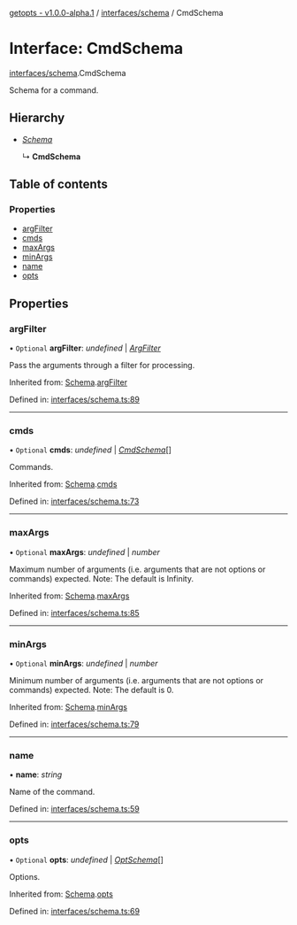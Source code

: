 [getopts - v1.0.0-alpha.1](../README.md) / [interfaces/schema](../modules/interfaces_schema.md) / CmdSchema

# Interface: CmdSchema

[interfaces/schema](../modules/interfaces_schema.md).CmdSchema

Schema for a command.

## Hierarchy

- [_Schema_](interfaces_schema.schema.md)

  ↳ **CmdSchema**

## Table of contents

### Properties

- [argFilter](interfaces_schema.cmdschema.md#argfilter)
- [cmds](interfaces_schema.cmdschema.md#cmds)
- [maxArgs](interfaces_schema.cmdschema.md#maxargs)
- [minArgs](interfaces_schema.cmdschema.md#minargs)
- [name](interfaces_schema.cmdschema.md#name)
- [opts](interfaces_schema.cmdschema.md#opts)

## Properties

### argFilter

• `Optional` **argFilter**: _undefined_ \| [_ArgFilter_](interfaces_schema.argfilter.md)

Pass the arguments through a filter for processing.

Inherited from: [Schema](interfaces_schema.schema.md).[argFilter](interfaces_schema.schema.md#argfilter)

Defined in: [interfaces/schema.ts:89](https://github.com/prasadrajandran/node-getopts/blob/63a95d9/src/interfaces/schema.ts#L89)

---

### cmds

• `Optional` **cmds**: _undefined_ \| [_CmdSchema_](interfaces_schema.cmdschema.md)[]

Commands.

Inherited from: [Schema](interfaces_schema.schema.md).[cmds](interfaces_schema.schema.md#cmds)

Defined in: [interfaces/schema.ts:73](https://github.com/prasadrajandran/node-getopts/blob/63a95d9/src/interfaces/schema.ts#L73)

---

### maxArgs

• `Optional` **maxArgs**: _undefined_ \| _number_

Maximum number of arguments (i.e. arguments that are not options or
commands) expected.
Note: The default is Infinity.

Inherited from: [Schema](interfaces_schema.schema.md).[maxArgs](interfaces_schema.schema.md#maxargs)

Defined in: [interfaces/schema.ts:85](https://github.com/prasadrajandran/node-getopts/blob/63a95d9/src/interfaces/schema.ts#L85)

---

### minArgs

• `Optional` **minArgs**: _undefined_ \| _number_

Minimum number of arguments (i.e. arguments that are not options or
commands) expected.
Note: The default is 0.

Inherited from: [Schema](interfaces_schema.schema.md).[minArgs](interfaces_schema.schema.md#minargs)

Defined in: [interfaces/schema.ts:79](https://github.com/prasadrajandran/node-getopts/blob/63a95d9/src/interfaces/schema.ts#L79)

---

### name

• **name**: _string_

Name of the command.

Defined in: [interfaces/schema.ts:59](https://github.com/prasadrajandran/node-getopts/blob/63a95d9/src/interfaces/schema.ts#L59)

---

### opts

• `Optional` **opts**: _undefined_ \| [_OptSchema_](interfaces_schema.optschema.md)[]

Options.

Inherited from: [Schema](interfaces_schema.schema.md).[opts](interfaces_schema.schema.md#opts)

Defined in: [interfaces/schema.ts:69](https://github.com/prasadrajandran/node-getopts/blob/63a95d9/src/interfaces/schema.ts#L69)
